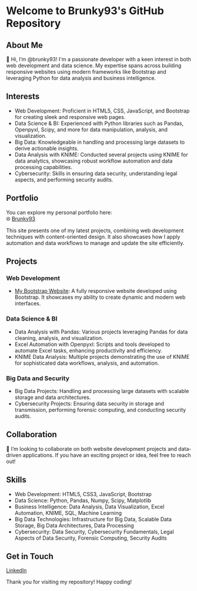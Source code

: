 # Welcome to Brunky93's GitHub Repository

## About Me

👋 Hi, I’m @brunky93! I'm a passionate developer with a keen interest in both web development and data science. My expertise spans across building responsive websites using modern frameworks like Bootstrap and leveraging Python for data analysis and business intelligence.

## Interests

- Web Development: Proficient in HTML5, CSS, JavaScript, and Bootstrap for creating sleek and responsive web pages.
- Data Science & BI: Experienced with Python libraries such as Pandas, Openpyxl, Scipy, and more for data manipulation, analysis, and visualization.
- Big Data: Knowledgeable in handling and processing large datasets to derive actionable insights.
- Data Analysis with KNIME: Conducted several projects using KNIME for data analytics, showcasing robust workflow automation and data processing capabilities.
- Cybersecurity: Skills in ensuring data security, understanding legal aspects, and performing security audits.

## Portfolio

You can explore my personal portfolio here:  
🌐 [Brunky93](https://brunky93.github.io)

This site presents one of my latest projects, combining web development techniques with content-oriented design. It also showcases how I apply automation and data workflows to manage and update the site efficiently.

## Projects

### Web Development
- [My Bootstrap Website](https://github.com/brunky93/cursoderechopresupuestario_bootstrap): A fully responsive website developed using Bootstrap. It showcases my ability to create dynamic and modern web interfaces.

### Data Science & BI
- Data Analysis with Pandas: Various projects leveraging Pandas for data cleaning, analysis, and visualization.
- Excel Automation with Openpyxl: Scripts and tools developed to automate Excel tasks, enhancing productivity and efficiency.
- KNIME Data Analysis: Multiple projects demonstrating the use of KNIME for sophisticated data workflows, analysis, and automation.

### Big Data and Security
- Big Data Projects: Handling and processing large datasets with scalable storage and data architectures.
- Cybersecurity Projects: Ensuring data security in storage and transmission, performing forensic computing, and conducting security audits.

## Collaboration

💞️ I’m looking to collaborate on both website development projects and data-driven applications. If you have an exciting project or idea, feel free to reach out!

## Skills

- Web Development: HTML5, CSS3, JavaScript, Bootstrap
- Data Science: Python, Pandas, Numpy, Scipy, Matplotlib
- Business Intelligence: Data Analysis, Data Visualization, Excel Automation, KNIME, SQL, Machine Learning
- Big Data Technologies: Infrastructure for Big Data, Scalable Data Storage, Big Data Architectures, Data Processing
- Cybersecurity: Data Security, Cybersecurity Fundamentals, Legal Aspects of Data Security, Forensic Computing, Security Audits

## Get in Touch

[LinkedIn](https://www.linkedin.com/in/luis-bartolom%C3%A9-navarro-tierno-00a7a8255?utm_source=share&utm_campaign=share_via&utm_content=profile&utm_medium=ios_apphttps://www.linkedin.com/in/luis-bartolom%C3%A9-navarro-tierno-00a7a8255?utm_source=share&utm_campaign=share_via&utm_content=profile&utm_medium=ios_app)

Thank you for visiting my repository! Happy coding!

<!---
brunky93/brunky93 is a ✨ special ✨ repository because its `README.md` (this file) appears on your GitHub profile.
You can click the Preview link to take a look at your changes.
--->
